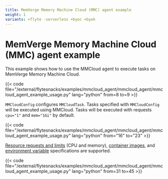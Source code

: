 ```yaml
---
title: MemVerge Memory Machine Cloud (MMC) agent example
weight: 1
variants: +flyte -serverless +byoc +byok
---
```


# MemVerge Memory Machine Cloud (MMC) agent example

This example shows how to use the MMCloud agent to execute tasks on MemVerge Memory Machine Cloud.

{{< code file="/external/flytesnacks/examples/mmcloud_agent/mmcloud_agent/mmcloud_agent_example_usage.py"
         lang="python" from=8 to=9 >}}

`MMCloudConfig` configures `MMCloudTask`. Tasks specified with `MMCloudConfig` will be executed using MMCloud. Tasks will be executed with requests `cpu="1"` and `mem="1Gi"` by default.

{{< code file="/external/flytesnacks/examples/mmcloud_agent/mmcloud_agent/mmcloud_agent_example_usage.py"
         lang="python" from="16" to="23" >}}

[Resource requests and limits](https://docs.flyte.org/en/latest/user_guide/productionizing/customizing_task_resources.html) (CPU and memory), [container images](https://docs.flyte.org/en/latest/user_guide/customizing_dependencies/multiple_images_in_a_workflow.html), and [environment variable](https://docs.flyte.org/en/latest/api/flytekit/generated/flytekit.task.html) specifications are supported.

{{< code file="/external/flytesnacks/examples/mmcloud_agent/mmcloud_agent/mmcloud_agent_example_usage.py"
         lang="python" from=31 to=45 >}}
